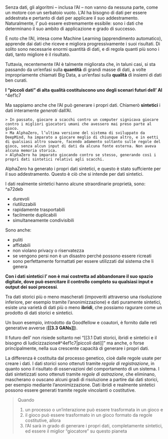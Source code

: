 Senza dati, gli algoritmi – inclusa l’AI – non vanno da nessuna parte, come un motore con un serbatoio vuoto. 
L’AI ha bisogno di dati per essere addestrata e pertanto di dati per applicare il suo addestramento.
Naturalmente, l’ può essere estremamente essibile: sono i dati che determinano il suo ambito di applicazione e grado di successo.

È noto che l’AI, intesa come Machine Learning (apprendimento automatico), apprende dai dati che riceve e migliora progressivamente i suoi risultati. Di solito sono necessarie enormi quantità di dati, e di regola quanti più sono i dati, tanto migliore è il risultato. 

Tuttavia, recentemente l’AI è talmente migliorata che, in taluni casi, si sta passando da un’enfasi sulla **quantità** di grandi masse di dati, a volte impropriamente chiamati Big Data, a un’enfasi sulla **qualità** di insiemi di dati ben curati.

**I “piccoli dati” di alta qualità costituiscono uno degli scenari futuri dell’ AI** ^4ef1c7

Ma sappiamo anche che l’AI può generare i propri dati. Chiamerò **sintetici** i dati interamente *generati* dall’AI.

	> In passato, giocare a scacchi contro un computer signicava giocare contro i migliori giocatori umani che avessero mai preso parte al gioco.
	> Ma AlphaZero, l’ultima versione del sistema di sviluppato da DeepMind, ha imparato a giocare meglio di chiunque altro, e in eetti di qualsiasi altro soware, facendo adamento soltanto sulle regole del gioco, senza alcun input di dati da alcuna fonte esterna. Non aveva alcuna memoria storica.
	> AlphaZero ha imparato giocando contro se stesso, generando così i propri dati sintetici relativi agli scacchi.
	
AlphaZero ha generato i propri dati sintetici, e questo è stato suffciente per il suo addestramento. Questo è ciò che si intende per dati sintetici.

I dati realmente sintetici hanno alcune straordinarie proprietà, sono: ^a72deb
- durevoli
- riutilizzabili
- rapidamente trasportabili
- facilmente duplicabili
- simultaneamente condivisibili

Sono anche:
- puliti
- affidabili
- non violano privacy o riservatezza 
- se vengono persi non è un disastro perché possono essere ricreati 
- sono perfettamente formattati per essere utilizzati dal sistema che li genera

**Con i dati sintetici l’ non è mai costretta ad abbandonare il suo spazio digitale, dove può esercitare il controllo completo su qualsiasi input e output dei suoi processi**.


Tra dati storici più o meno mascherati (impoveriti attraverso una risoluzione inferiore, per esempio tramite l’anonimizzazione) e dati puramente sintetici, esiste una varietà di dati più o meno **ibridi**, che possiamo ragurare come un prodotto di dati storici e sintetici.

Un buon esempio, introdotto da Goodfellow e coautori, è fornito dalle reti generative avverse (**[[3.3 GANs]]**).

Il futuro dell’ non risiede soltanto nei “[[3.1 Dati storici, ibridi e sintetici e il bisogno di ludicizzazione#^4ef1c7|piccoli dati]]” ma anche, o forse principalmente, nella sua crescente capacità di generare i propri dati.

La differenza è costituita dal processo genetico, cioè dalle regole usate per creare i dati. 
I dati storici sono ottenuti tramite *regole di registrazione*, in quanto sono il risultato di osservazioni del comportamento di un sistema. 
I dati sintetizzati sono ottenuti tramite *regole di astrazione*, che eliminano, mascherano o ouscano alcuni gradi di risoluzione a partire dai dati storici, per esempio mediante l’anonimizzazione. Dati ibridi e realmente sintetici possono essere generati tramite regole vincolanti o costitutive.

> Quando 
>	1. un processo o un’interazione può essere trasformata in un gioco e 
>	2. il gioco può essere trasformato in un gioco formato da regole costitutive, allora 
>	3. l’AI sarà in grado di generare i propri dati, completamente sintetici, ed essere il miglior “giocatore” su questo pianeta

